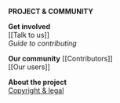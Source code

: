 **PROJECT & COMMUNITY** 

**Get involved**  
[[Talk to us]]  
_Guide to contributing_  

**Our community**
[[Contributors]]  
[[Our users]]  

**About the project**  
[Copyright & legal](Copyright-and-legal)  
